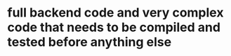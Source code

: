 # full backend code and very complex code that needs to be compiled and tested before anything else 